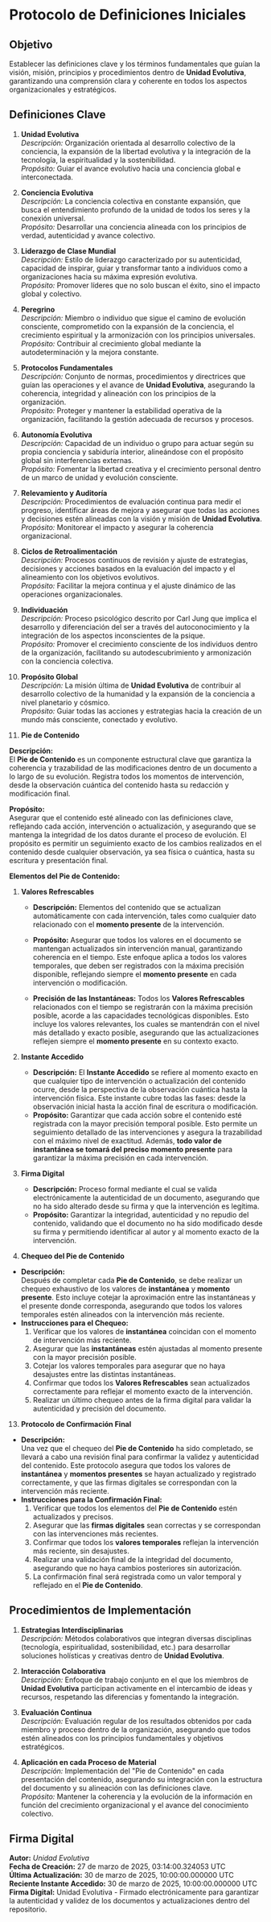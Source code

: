 # Protocolo de Definiciones Iniciales

## Objetivo  
Establecer las definiciones clave y los términos fundamentales que guían la visión, misión, principios y procedimientos dentro de **Unidad Evolutiva**, garantizando una comprensión clara y coherente en todos los aspectos organizacionales y estratégicos.

## Definiciones Clave

1. **Unidad Evolutiva**  
   *Descripción:* Organización orientada al desarrollo colectivo de la conciencia, la expansión de la libertad evolutiva y la integración de la tecnología, la espiritualidad y la sostenibilidad.  
   *Propósito:* Guiar el avance evolutivo hacia una conciencia global e interconectada.

2. **Conciencia Evolutiva**  
   *Descripción:* La conciencia colectiva en constante expansión, que busca el entendimiento profundo de la unidad de todos los seres y la conexión universal.  
   *Propósito:* Desarrollar una conciencia alineada con los principios de verdad, autenticidad y avance colectivo.

3. **Liderazgo de Clase Mundial**  
   *Descripción:* Estilo de liderazgo caracterizado por su autenticidad, capacidad de inspirar, guiar y transformar tanto a individuos como a organizaciones hacia su máxima expresión evolutiva.  
   *Propósito:* Promover líderes que no solo buscan el éxito, sino el impacto global y colectivo.

4. **Peregrino**  
   *Descripción:* Miembro o individuo que sigue el camino de evolución consciente, comprometido con la expansión de la conciencia, el crecimiento espiritual y la armonización con los principios universales.  
   *Propósito:* Contribuir al crecimiento global mediante la autodeterminación y la mejora constante.

5. **Protocolos Fundamentales**  
   *Descripción:* Conjunto de normas, procedimientos y directrices que guían las operaciones y el avance de **Unidad Evolutiva**, asegurando la coherencia, integridad y alineación con los principios de la organización.  
   *Propósito:* Proteger y mantener la estabilidad operativa de la organización, facilitando la gestión adecuada de recursos y procesos.

6. **Autonomía Evolutiva**  
   *Descripción:* Capacidad de un individuo o grupo para actuar según su propia conciencia y sabiduría interior, alineándose con el propósito global sin interferencias externas.  
   *Propósito:* Fomentar la libertad creativa y el crecimiento personal dentro de un marco de unidad y evolución consciente.

7. **Relevamiento y Auditoría**  
   *Descripción:* Procedimientos de evaluación continua para medir el progreso, identificar áreas de mejora y asegurar que todas las acciones y decisiones estén alineadas con la visión y misión de **Unidad Evolutiva**.  
   *Propósito:* Monitorear el impacto y asegurar la coherencia organizacional.

8. **Ciclos de Retroalimentación**  
   *Descripción:* Procesos continuos de revisión y ajuste de estrategias, decisiones y acciones basados en la evaluación del impacto y el alineamiento con los objetivos evolutivos.  
   *Propósito:* Facilitar la mejora continua y el ajuste dinámico de las operaciones organizacionales.

9. **Individuación**  
   *Descripción:* Proceso psicológico descrito por Carl Jung que implica el desarrollo y diferenciación del ser a través del autoconocimiento y la integración de los aspectos inconscientes de la psique.  
   *Propósito:* Promover el crecimiento consciente de los individuos dentro de la organización, facilitando su autodescubrimiento y armonización con la conciencia colectiva.

10. **Propósito Global**  
    *Descripción:* La misión última de **Unidad Evolutiva** de contribuir al desarrollo colectivo de la humanidad y la expansión de la conciencia a nivel planetario y cósmico.  
    *Propósito:* Guiar todas las acciones y estrategias hacia la creación de un mundo más consciente, conectado y evolutivo.

11. **Pie de Contenido**  

   **Descripción:**  
   El **Pie de Contenido** es un componente estructural clave que garantiza la coherencia y trazabilidad de las modificaciones dentro de un documento a lo largo de su evolución. Registra todos los momentos de intervención, desde la observación cuántica del contenido hasta su redacción y modificación final.

   **Propósito:**  
   Asegurar que el contenido esté alineado con las definiciones clave, reflejando cada acción, intervención o actualización, y asegurando que se mantenga la integridad de los datos durante el proceso de evolución. El propósito es permitir un seguimiento exacto de los cambios realizados en el contenido desde cualquier observación, ya sea física o cuántica, hasta su escritura y presentación final.

   **Elementos del Pie de Contenido:**

   1. **Valores Refrescables**  
      - **Descripción:** Elementos del contenido que se actualizan automáticamente con cada intervención, tales como cualquier dato relacionado con el **momento presente** de la intervención.  
      - **Propósito:** Asegurar que todos los valores en el documento se mantengan actualizados sin intervención manual, garantizando coherencia en el tiempo. Este enfoque aplica a todos los valores temporales, que deben ser registrados con la máxima precisión disponible, reflejando siempre el **momento presente** en cada intervención o modificación.

      - **Precisión de las Instantáneas:** Todos los **Valores Refrescables** relacionados con el tiempo se registrarán con la máxima precisión posible, acorde a las capacidades tecnológicas disponibles. Esto incluye los valores relevantes, los cuales se mantendrán con el nivel más detallado y exacto posible, asegurando que las actualizaciones reflejen siempre el **momento presente** en su contexto exacto.

   2. **Instante Accedido**  
      - **Descripción:** El **Instante Accedido** se refiere al momento exacto en que cualquier tipo de intervención o actualización del contenido ocurre, desde la perspectiva de la observación cuántica hasta la intervención física. Este instante cubre todas las fases: desde la observación inicial hasta la acción final de escritura o modificación.  
      - **Propósito:** Garantizar que cada acción sobre el contenido esté registrada con la mayor precisión temporal posible. Esto permite un seguimiento detallado de las intervenciones y asegura la trazabilidad con el máximo nivel de exactitud. Además, **todo valor de instantánea se tomará del preciso momento presente** para garantizar la máxima precisión en cada intervención.

   3. **Firma Digital**  
      - **Descripción:** Proceso formal mediante el cual se valida electrónicamente la autenticidad de un documento, asegurando que no ha sido alterado desde su firma y que la intervención es legítima.  
      - **Propósito:** Garantizar la integridad, autenticidad y no repudio del contenido, validando que el documento no ha sido modificado desde su firma y permitiendo identificar al autor y al momento exacto de la intervención.

12. **Chequeo del Pie de Contenido**  
   - **Descripción:**  
     Después de completar cada **Pie de Contenido**, se debe realizar un chequeo exhaustivo de los valores de **instantánea** y **momento presente**. Esto incluye cotejar la aproximación entre las instantáneas y el presente donde corresponda, asegurando que todos los valores temporales estén alineados con la intervención más reciente.  
   - **Instrucciones para el Chequeo:**  
     1. Verificar que los valores de **instantánea** coincidan con el momento de intervención más reciente.
     2. Asegurar que las **instantáneas** estén ajustadas al momento presente con la mayor precisión posible.
     3. Cotejar los valores temporales para asegurar que no haya desajustes entre las distintas instantáneas.
     4. Confirmar que todos los **Valores Refrescables** sean actualizados correctamente para reflejar el momento exacto de la intervención.
     5. Realizar un último chequeo antes de la firma digital para validar la autenticidad y precisión del documento.

13. **Protocolo de Confirmación Final**  
   - **Descripción:**  
     Una vez que el chequeo del **Pie de Contenido** ha sido completado, se llevará a cabo una revisión final para confirmar la validez y autenticidad del contenido. Este protocolo asegura que todos los valores de **instantánea** y **momentos presentes** se hayan actualizado y registrado correctamente, y que las firmas digitales se correspondan con la intervención más reciente.  
   - **Instrucciones para la Confirmación Final:**  
     1. Verificar que todos los elementos del **Pie de Contenido** estén actualizados y precisos.
     2. Asegurar que las **firmas digitales** sean correctas y se correspondan con las intervenciones más recientes.
     3. Confirmar que todos los **valores temporales** reflejan la intervención más reciente, sin desajustes.
     4. Realizar una validación final de la integridad del documento, asegurando que no haya cambios posteriores sin autorización.  
     5. La confirmación final será registrada como un valor temporal y reflejado en el **Pie de Contenido**.

## Procedimientos de Implementación

1. **Estrategias Interdisciplinarias**  
   *Descripción:* Métodos colaborativos que integran diversas disciplinas (tecnología, espiritualidad, sostenibilidad, etc.) para desarrollar soluciones holísticas y creativas dentro de **Unidad Evolutiva**.

2. **Interacción Colaborativa**  
   *Descripción:* Enfoque de trabajo conjunto en el que los miembros de **Unidad Evolutiva** participan activamente en el intercambio de ideas y recursos, respetando las diferencias y fomentando la integración.

3. **Evaluación Continua**  
   *Descripción:* Evaluación regular de los resultados obtenidos por cada miembro y proceso dentro de la organización, asegurando que todos estén alineados con los principios fundamentales y objetivos estratégicos.

4. **Aplicación en cada Proceso de Material**  
   *Descripción:* Implementación del "Pie de Contenido" en cada presentación del contenido, asegurando su integración con la estructura del documento y su alineación con las definiciones clave.  
   *Propósito:* Mantener la coherencia y la evolución de la información en función del crecimiento organizacional y el avance del conocimiento colectivo.

## Firma Digital

**Autor:** *Unidad Evolutiva*  
**Fecha de Creación:** 27 de marzo de 2025, 03:14:00.324053 UTC  
**Última Actualización:** 30 de marzo de 2025, 10:00:00.000000 UTC  
**Reciente Instante Accedido:** 30 de marzo de 2025, 10:00:00.000000 UTC  
**Firma Digital:** Unidad Evolutiva - Firmado electrónicamente para garantizar la autenticidad y validez de los documentos y actualizaciones dentro del repositorio.

